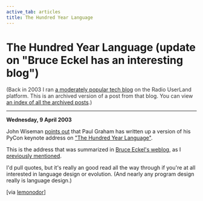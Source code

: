 ```yaml
---
active_tab: articles
title: The Hundred Year Language
---
```

# The Hundred Year Language (update on "Bruce Eckel has an interesting blog")

<div style="color:#333">(Back in 2003 I ran <a href="http://radio.weblogs.com/0122027/">a moderately popular tech blog</a> on the Radio UserLand platform.  This is an archived version of a post from that blog. You can view <a href="/articles/radio-blog/index.html">an index of all the archived posts</a>.)</div><hr>
<b>Wednesday, 9 April 2003</b>
<p>
John Wiseman <a href="http://lemonodor.com/archives/000390.html" title="Lemonodor: April 09, 2003: The Hundred Year Language">points out</a> that Paul Graham has written up a version of his PyCon keynote address on
<a href="http://www.paulgraham.com/hundred.html">"The Hundred Year Language"</a>.  <p>

This is the address that was summarized in <a href="http://mindview.net/WebLog">Bruce Eckel's weblog</a>, as I <a href="http://radio.weblogs.com/0122027/2003/04/03.html#a9" title="Rod Waldhoff's Weblog: April 03, 2003: Bruce Eckel has an interesting blog">previously mentioned</a>.</p><p>

I'd pull quotes, but it's really an good read all the way through if you're at all interested in language design or evolution. (And nearly any program design really is language design.)</p><p>

[via <a href="http://lemonodor.com/">lemonodor</a>]
  </p>
